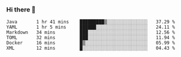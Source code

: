 ### Hi there 👋

<!--
**urzz/urzz** is a ✨ _special_ ✨ repository because its `README.md` (this file) appears on your GitHub profile.

Here are some ideas to get you started:

- 🔭 I’m currently working on ...
- 🌱 I’m currently learning ...
- 👯 I’m looking to collaborate on ...
- 🤔 I’m looking for help with ...
- 💬 Ask me about ...
- 📫 How to reach me: ...
- 😄 Pronouns: ...
- ⚡ Fun fact: ...
-->

<!--START_SECTION:waka-->

```text
Java       1 hr 41 mins    █████████▒░░░░░░░░░░░░░░░   37.29 %
YAML       1 hr 5 mins     ██████░░░░░░░░░░░░░░░░░░░   24.11 %
Markdown   34 mins         ███░░░░░░░░░░░░░░░░░░░░░░   12.56 %
TOML       32 mins         ███░░░░░░░░░░░░░░░░░░░░░░   11.94 %
Docker     16 mins         █▒░░░░░░░░░░░░░░░░░░░░░░░   05.99 %
XML        12 mins         █░░░░░░░░░░░░░░░░░░░░░░░░   04.43 %
```

<!--END_SECTION:waka-->
